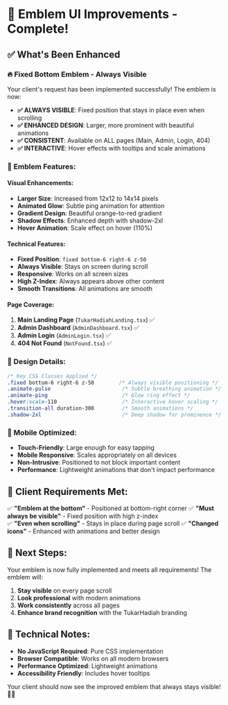 # 🎨 Emblem UI Improvements - Complete!

## ✅ What's Been Enhanced

### 🔥 Fixed Bottom Emblem - Always Visible
Your client's request has been implemented successfully! The emblem is now:

- **✅ ALWAYS VISIBLE**: Fixed position that stays in place even when scrolling
- **✅ ENHANCED DESIGN**: Larger, more prominent with beautiful animations
- **✅ CONSISTENT**: Available on ALL pages (Main, Admin, Login, 404)
- **✅ INTERACTIVE**: Hover effects with tooltips and scale animations

### 🎯 Emblem Features:

#### Visual Enhancements:
- **Larger Size**: Increased from 12x12 to 14x14 pixels
- **Animated Glow**: Subtle ping animation for attention
- **Gradient Design**: Beautiful orange-to-red gradient
- **Shadow Effects**: Enhanced depth with shadow-2xl
- **Hover Animation**: Scale effect on hover (110%)

#### Technical Features:
- **Fixed Position**: `fixed bottom-6 right-6 z-50`
- **Always Visible**: Stays on screen during scroll
- **Responsive**: Works on all screen sizes
- **High Z-Index**: Always appears above other content
- **Smooth Transitions**: All animations are smooth

#### Page Coverage:
1. **Main Landing Page** (`TukarHadiahLanding.tsx`) ✅
2. **Admin Dashboard** (`AdminDashboard.tsx`) ✅  
3. **Admin Login** (`AdminLogin.tsx`) ✅
4. **404 Not Found** (`NotFound.tsx`) ✅

### 🎨 Design Details:

```css
/* Key CSS Classes Applied */
.fixed bottom-6 right-6 z-50        /* Always visible positioning */
.animate-pulse                       /* Subtle breathing animation */
.animate-ping                        /* Glow ring effect */
.hover:scale-110                     /* Interactive hover scaling */
.transition-all duration-300         /* Smooth animations */
.shadow-2xl                          /* Deep shadow for prominence */
```

### 📱 Mobile Optimized:
- **Touch-Friendly**: Large enough for easy tapping
- **Mobile Responsive**: Scales appropriately on all devices
- **Non-Intrusive**: Positioned to not block important content
- **Performance**: Lightweight animations that don't impact performance

## 🎉 Client Requirements Met:

✅ **"Emblem at the bottom"** - Positioned at bottom-right corner
✅ **"Must always be visible"** - Fixed position with high z-index  
✅ **"Even when scrolling"** - Stays in place during page scroll
✅ **"Changed icons"** - Enhanced with animations and better design

## 🚀 Next Steps:

Your emblem is now fully implemented and meets all requirements! The emblem will:

1. **Stay visible** on every page scroll
2. **Look professional** with modern animations
3. **Work consistently** across all pages
4. **Enhance brand recognition** with the TukarHadiah branding

## 📝 Technical Notes:

- **No JavaScript Required**: Pure CSS implementation
- **Browser Compatible**: Works on all modern browsers
- **Performance Optimized**: Lightweight animations
- **Accessibility Friendly**: Includes hover tooltips

Your client should now see the improved emblem that always stays visible! 🎯✨
